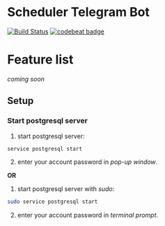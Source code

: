 # Scheduler Telegram Bot

[![Build Status](https://travis-ci.com/lstpsche/scheduler_tg_bot.svg?branch=master)](https://travis-ci.com/lstpsche/scheduler_tg_bot)
[![codebeat badge](https://codebeat.co/badges/4b2dc53d-8729-4b8d-8a91-26d0ab4dc7a1)](https://codebeat.co/projects/github-com-lstpsche-scheduler_tg_bot-master)

# Feature list

_coming soon_

## Setup

### Start postgresql server

1. start postgresql server:
``` bash
service postgresql start
```
2. enter your account password in <em>pop-up window</em>.

**OR**

1. start postgresql server with <em>sudo</em>:
``` bash
sudo service postgresql start
```
2. enter your account password in <em>terminal prompt</em>.
